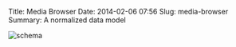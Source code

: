 Title: Media Browser 
Date: 2014-02-06 07:56
Slug: media-browser
Summary: A normalized data model

![schema]({attach}../images/diy/datamodel.png)


